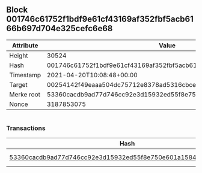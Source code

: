 ## Block 001746c61752f1bdf9e61cf43169af352fbf5acb6166b697d704e325cefc6e68

Attribute | Value
--- | ---
Height | 30524
Hash | 001746c61752f1bdf9e61cf43169af352fbf5acb6166b697d704e325cefc6e68
Timestamp | 2021-04-20T10:08:48+00:00
Target | 00254142f49eaaa504dc75712e8378ad5316cbcead634704b3734b6271167cc4
Merke root | 53360cacdb9ad77d746cc92e3d15932ed55f8e750e601a1584fbe6fdcc66e442
Nonce | 3187853075

```

```

### Transactions

Hash | Amount
--- | ---
[53360cacdb9ad77d746cc92e3d15932ed55f8e750e601a1584fbe6fdcc66e442](53360cacdb9ad77d746cc92e3d15932ed55f8e750e601a1584fbe6fdcc66e442.md) | 10.00000000 SKEPTI 
